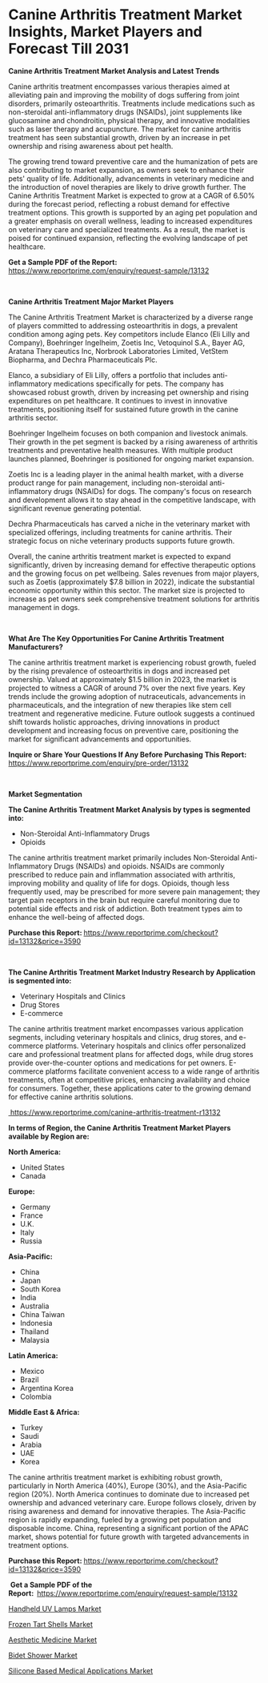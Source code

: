 <p><h1>Canine Arthritis Treatment Market Insights, Market Players and Forecast Till 2031</h1></p><p><strong>Canine Arthritis Treatment Market Analysis and Latest Trends</strong></p>
<p><p>Canine arthritis treatment encompasses various therapies aimed at alleviating pain and improving the mobility of dogs suffering from joint disorders, primarily osteoarthritis. Treatments include medications such as non-steroidal anti-inflammatory drugs (NSAIDs), joint supplements like glucosamine and chondroitin, physical therapy, and innovative modalities such as laser therapy and acupuncture. The market for canine arthritis treatment has seen substantial growth, driven by an increase in pet ownership and rising awareness about pet health. </p><p>The growing trend toward preventive care and the humanization of pets are also contributing to market expansion, as owners seek to enhance their pets' quality of life. Additionally, advancements in veterinary medicine and the introduction of novel therapies are likely to drive growth further. The Canine Arthritis Treatment Market is expected to grow at a CAGR of 6.50% during the forecast period, reflecting a robust demand for effective treatment options. This growth is supported by an aging pet population and a greater emphasis on overall wellness, leading to increased expenditures on veterinary care and specialized treatments. As a result, the market is poised for continued expansion, reflecting the evolving landscape of pet healthcare.</p></p>
<p><strong>Get a Sample PDF of the Report:&nbsp;</strong> <a href="https://www.reportprime.com/enquiry/request-sample/13132">https://www.reportprime.com/enquiry/request-sample/13132</a></p>
<p>&nbsp;</p>
<p><strong>Canine Arthritis Treatment Major Market Players</strong></p>
<p><p>The Canine Arthritis Treatment Market is characterized by a diverse range of players committed to addressing osteoarthritis in dogs, a prevalent condition among aging pets. Key competitors include Elanco (Eli Lilly and Company), Boehringer Ingelheim, Zoetis Inc, Vetoquinol S.A., Bayer AG, Aratana Therapeutics Inc, Norbrook Laboratories Limited, VetStem Biopharma, and Dechra Pharmaceuticals Plc.</p><p>Elanco, a subsidiary of Eli Lilly, offers a portfolio that includes anti-inflammatory medications specifically for pets. The company has showcased robust growth, driven by increasing pet ownership and rising expenditures on pet healthcare. It continues to invest in innovative treatments, positioning itself for sustained future growth in the canine arthritis sector.</p><p>Boehringer Ingelheim focuses on both companion and livestock animals. Their growth in the pet segment is backed by a rising awareness of arthritis treatments and preventative health measures. With multiple product launches planned, Boehringer is positioned for ongoing market expansion.</p><p>Zoetis Inc is a leading player in the animal health market, with a diverse product range for pain management, including non-steroidal anti-inflammatory drugs (NSAIDs) for dogs. The company's focus on research and development allows it to stay ahead in the competitive landscape, with significant revenue generating potential.</p><p>Dechra Pharmaceuticals has carved a niche in the veterinary market with specialized offerings, including treatments for canine arthritis. Their strategic focus on niche veterinary products supports future growth.</p><p>Overall, the canine arthritis treatment market is expected to expand significantly, driven by increasing demand for effective therapeutic options and the growing focus on pet wellbeing. Sales revenues from major players, such as Zoetis (approximately $7.8 billion in 2022), indicate the substantial economic opportunity within this sector. The market size is projected to increase as pet owners seek comprehensive treatment solutions for arthritis management in dogs.</p></p>
<p>&nbsp;</p>
<p><strong>What Are The Key Opportunities For Canine Arthritis Treatment Manufacturers?</strong></p>
<p><p>The canine arthritis treatment market is experiencing robust growth, fueled by the rising prevalence of osteoarthritis in dogs and increased pet ownership. Valued at approximately $1.5 billion in 2023, the market is projected to witness a CAGR of around 7% over the next five years. Key trends include the growing adoption of nutraceuticals, advancements in pharmaceuticals, and the integration of new therapies like stem cell treatment and regenerative medicine. Future outlook suggests a continued shift towards holistic approaches, driving innovations in product development and increasing focus on preventive care, positioning the market for significant advancements and opportunities.</p></p>
<p><strong>Inquire or Share Your Questions If Any Before Purchasing This Report:</strong> <a href="https://www.reportprime.com/enquiry/pre-order/13132">https://www.reportprime.com/enquiry/pre-order/13132</a></p>
<p>&nbsp;</p>
<p><strong>Market Segmentation</strong></p>
<p><strong>The Canine Arthritis Treatment Market Analysis by types is segmented into:</strong></p>
<p><ul><li>Non-Steroidal Anti-Inflammatory Drugs</li><li>Opioids</li></ul></p>
<p><p>The canine arthritis treatment market primarily includes Non-Steroidal Anti-Inflammatory Drugs (NSAIDs) and opioids. NSAIDs are commonly prescribed to reduce pain and inflammation associated with arthritis, improving mobility and quality of life for dogs. Opioids, though less frequently used, may be prescribed for more severe pain management; they target pain receptors in the brain but require careful monitoring due to potential side effects and risk of addiction. Both treatment types aim to enhance the well-being of affected dogs.</p></p>
<p><strong>Purchase this Report:&nbsp;</strong><a href="https://www.reportprime.com/checkout?id=13132&price=3590">https://www.reportprime.com/checkout?id=13132&price=3590</a></p>
<p>&nbsp;</p>
<p><strong>The Canine Arthritis Treatment Market Industry Research by Application is segmented into:</strong></p>
<p><ul><li>Veterinary Hospitals and Clinics</li><li>Drug Stores</li><li>E-commerce</li></ul></p>
<p><p>The canine arthritis treatment market encompasses various application segments, including veterinary hospitals and clinics, drug stores, and e-commerce platforms. Veterinary hospitals and clinics offer personalized care and professional treatment plans for affected dogs, while drug stores provide over-the-counter options and medications for pet owners. E-commerce platforms facilitate convenient access to a wide range of arthritis treatments, often at competitive prices, enhancing availability and choice for consumers. Together, these applications cater to the growing demand for effective canine arthritis solutions.</p></p>
<p><a href="https://www.reportprime.com/canine-arthritis-treatment-r13132">&nbsp;https://www.reportprime.com/canine-arthritis-treatment-r13132</a></p>
<p><strong>In terms of Region, the Canine Arthritis Treatment Market Players available by Region are:</strong></p>
<p>
    <p> <strong> North America: </strong>
        <ul>
            <li>United States</li>
            <li>Canada</li>
        </ul>
        </p> 
    <p> <strong> Europe: </strong>
        <ul>
            <li>Germany</li>
            <li>France</li>
            <li>U.K.</li>
            <li>Italy</li>
            <li>Russia</li>
        </ul>
        </p> 
    <p> <strong> Asia-Pacific: </strong>
        <ul>
            <li>China</li>
            <li>Japan</li>
            <li>South Korea</li>
            <li>India</li>
            <li>Australia</li>
            <li>China Taiwan</li>
            <li>Indonesia</li>
            <li>Thailand</li>
            <li>Malaysia</li>
        </ul>
        </p> 
    <p> <strong> Latin America: </strong>
        <ul>
            <li>Mexico</li>
            <li>Brazil</li>
            <li>Argentina Korea</li>
            <li>Colombia</li>
        </ul>
        </p> 
    <p> <strong> Middle East & Africa: </strong>
        <ul>
            <li>Turkey</li>
            <li>Saudi</li>
            <li>Arabia</li>
            <li>UAE</li>
            <li>Korea</li>
        </ul>
    </p>
    </p>
<p><p>The canine arthritis treatment market is exhibiting robust growth, particularly in North America (40%), Europe (30%), and the Asia-Pacific region (20%). North America continues to dominate due to increased pet ownership and advanced veterinary care. Europe follows closely, driven by rising awareness and demand for innovative therapies. The Asia-Pacific region is rapidly expanding, fueled by a growing pet population and disposable income. China, representing a significant portion of the APAC market, shows potential for future growth with targeted advancements in treatment options.</p></p>
<p><strong>Purchase this Report: </strong><a href="https://www.reportprime.com/checkout?id=13132&price=3590">https://www.reportprime.com/checkout?id=13132&price=3590</a></p>
<p>&nbsp;<strong>Get a Sample PDF of the Report:&nbsp;&nbsp;</strong><a href="https://www.reportprime.com/enquiry/request-sample/13132">https://www.reportprime.com/enquiry/request-sample/13132</a></p>
<p><strong></strong></p>
<p><p><a href="https://www.linkedin.com/pulse/navigating-global-handheld-uv-lamps-market-landscape-trends-fxizf?trackingId=FDYPZmQUTHm%2B8%2BqxqYsWTg%3D%3D">Handheld UV Lamps Market</a></p><p><a href="https://issuu.com/reportprime-2/docs/frozen-tart-shells-market-size-2030_f1738f9328bbe1">Frozen Tart Shells Market</a></p><p><a href="https://github.com/mharielmesa/Market-Research-Report-List-4/blob/main/aesthetic-medicine-market.md">Aesthetic Medicine Market</a></p><p><a href="https://www.linkedin.com/pulse/bidet-shower-market-size-share-competitive-landscape-trend-analysis-nsuff?trackingId=VueSV8LKRVqUtfkD%2B2lU0w%3D%3D">Bidet Shower Market</a></p><p><a href="https://medium.com/@khumanzwollel1/global-perspectives-on-silicone-based-medical-applications-market-trends-and-forecast-2024-2031-b13837a43a3b">Silicone Based Medical Applications Market</a></p></p>